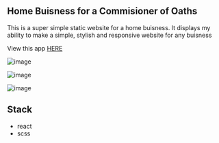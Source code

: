 ## Home Buisness for a Commisioner of Oaths

This is a super simple static website for a home buisness. It displays my ability to make a simple, stylish and responsive website for any buisness

View this app [HERE](https://laughing-borg-123be7.netlify.app/)

![image](https://user-images.githubusercontent.com/85530348/145665543-851356ed-78a1-49dd-951c-05b520c4fe27.png)

![image](https://user-images.githubusercontent.com/85530348/145665560-d7b31071-95ee-42f4-bb5b-2a44dbf5cbf9.png)

![image](https://user-images.githubusercontent.com/85530348/145665580-9869c367-ca97-4e57-a324-b05288bb0dc2.png)


## Stack
- react
- scss
